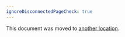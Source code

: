 ```yaml
---
ignoreDisconnectedPageCheck: true
---
```


This document was moved to [another location](../../team/product-dev/documentation/style_guide.md).

